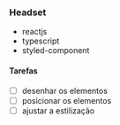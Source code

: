 ### Headset

- reactjs
- typescript 
- styled-component

#### Tarefas

- [ ] desenhar os elementos
- [ ] posicionar os elementos
- [ ] ajustar a estilização